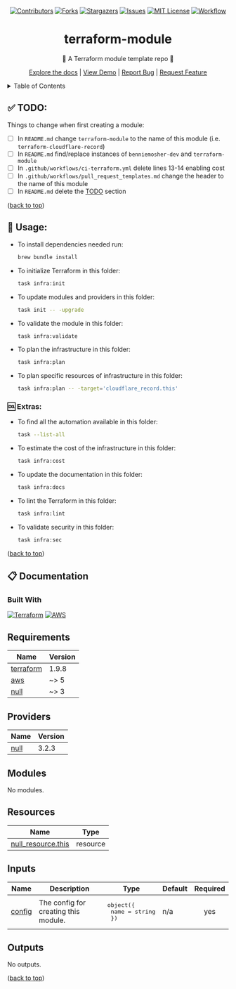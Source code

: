 <a name="readme-top"></a>

<div align="center">
  <!-- PROJECT SHIELDS -->
  <!--
  *** I'm using markdown "reference style" links for readability.
  *** Reference links are enclosed in brackets [ ] instead of parentheses ( ).
  *** See the bottom of this document for the declaration of the reference variables
  *** for contributors-url, forks-url, etc. This is an optional, concise syntax you may use.
  *** https://www.markdownguide.org/basic-syntax/#reference-style-links
  -->

[![Contributors][contributors-shield]][contributors-url]
[![Forks][forks-shield]][forks-url]
[![Stargazers][stars-shield]][stars-url]
[![Issues][issues-shield]][issues-url]
[![MIT License][license-shield]][license-url]
[![Workflow][workflow-shield]][workflow-url]

  <h1>terraform-module</h1>
  <p>🧱 A Terraform module template repo 🧱</p>
  <p>
    <a href="https://github.com/benniemosher-dev/terraform-module">Explore the docs</a> | <a href="https://github.com/benniemosher-dev/terraform-module">View Demo</a> | <a href="https://github.com/benniemosher-dev/terraform-module/issues">Report Bug</a> | <a href="https://github.com/benniemosher-dev/terraform-module/issues">Request Feature</a>
  </p>
</div>

<!-- TABLE OF CONTENTS -->
<details>
  <summary>Table of Contents</summary>
  <ul>
    <li><a href="#todo">✅ TODO</a></li>
    <li>
      <a href="#usage">📜 Usage</a>
      <ul>
        <li><a href="#extras">🆒 Extras</a></li>
      </ul>
    </li>
    <li><a href="#documentation">📋 Documentation</a></li>
  </ul>
</details>

## ✅ TODO:

Things to change when first creating a module:

- [ ] In `README.md` change `terraform-module` to the name of this module (i.e. `terraform-cloudflare-record`)
- [ ] In `README.md` find/replace instances of `benniemosher-dev` and `terraform-module`
- [ ] In `.github/workflows/ci-terraform.yml` delete lines 13-14 enabling cost
- [ ] In `.github/workflows/pull_request_templates.md` change the header to the name of this module
- [ ] In `README.md` delete the [TODO](README.md#todo) section

([back to top](#readme-top))

## 📜 Usage:

- To install dependencies needed run:
  ```bash
  brew bundle install
  ```
- To initialize Terraform in this folder:
  ```bash
  task infra:init
  ```
- To update modules and providers in this folder:
  ```bash
  task init -- -upgrade
  ```
- To validate the module in this folder:
  ```bash
  task infra:validate
  ```
- To plan the infrastructure in this folder:
  ```bash
  task infra:plan
  ```
- To plan specific resources of infrastructure in this folder:
  ```bash
  task infra:plan -- -target='cloudflare_record.this'
  ```

### 🆒 Extras:

- To find all the automation available in this folder:
  ```bash
  task --list-all
  ```
- To estimate the cost of the infrastructure in this folder:
  ```bash
  task infra:cost
  ```
- To update the documentation in this folder:
  ```bash
  task infra:docs
  ```
- To lint the Terraform in this folder:
  ```bash
  task infra:lint
  ```
- To validate security in this folder:
  ```bash
  task infra:sec
  ```

([back to top](#readme-top))

## 📋 Documentation

### Built With

[![Terraform][terraform-shield]][terraform-url]
[![AWS][aws-shield]][aws-url]

<!-- BEGIN_TF_DOCS -->
## Requirements

| Name | Version |
|------|---------|
| <a name="requirement_terraform"></a> [terraform](#requirement\_terraform) | 1.9.8 |
| <a name="requirement_aws"></a> [aws](#requirement\_aws) | ~> 5 |
| <a name="requirement_null"></a> [null](#requirement\_null) | ~> 3 |

## Providers

| Name | Version |
|------|---------|
| <a name="provider_null"></a> [null](#provider\_null) | 3.2.3 |

## Modules

No modules.

## Resources

| Name | Type |
|------|------|
| [null_resource.this](https://registry.terraform.io/providers/hashicorp/null/latest/docs/resources/resource) | resource |

## Inputs

| Name | Description | Type | Default | Required |
|------|-------------|------|---------|:--------:|
| <a name="input_config"></a> [config](#input\_config) | The config for creating this module. | <pre>object({<br/>    name = string<br/>  })</pre> | n/a | yes |

## Outputs

No outputs.
<!-- END_TF_DOCS -->

([back to top](#readme-top))

[aws-shield]: https://img.shields.io/badge/aws-232F3E?style=for-the-badge&logo=amazonaws&logoColor=white
[aws-url]: https://aws.amazon.com/
[contributors-shield]: https://img.shields.io/github/contributors/benniemosher-dev/terraform-module.svg?style=for-the-badge
[contributors-url]: https://github.com/benniemosher-dev/terraform-module/graphs/contributors
[forks-shield]: https://img.shields.io/github/forks/benniemosher-dev/terraform-module.svg?style=for-the-badge
[forks-url]: https://github.com/benniemosher-dev/terraform-module/network/members
[issues-shield]: https://img.shields.io/github/issues/benniemosher-dev/terraform-module.svg?style=for-the-badge
[issues-url]: https://github.com/benniemosher-dev/terraform-module/issues
[license-shield]: https://img.shields.io/github/license/benniemosher-dev/terraform-module.svg?style=for-the-badge
[license-url]: https://github.com/benniemosher-dev/terraform-module/blob/master/LICENSE.txt
[stars-shield]: https://img.shields.io/github/stars/benniemosher-dev/terraform-module.svg?style=for-the-badge
[stars-url]: https://github.com/benniemosher-dev/terraform-module/stargazers
[terraform-shield]: https://img.shields.io/badge/terraform-844fba?style=for-the-badge&logo=terraform&logoColor=white
[terraform-url]: https://www.terraform.io/
[workflow-shield]: https://img.shields.io/github/actions/workflow/status/benniemosher-dev/terraform-module/ci-terraform.yml?logo=github&style=for-the-badge
[workflow-url]: https://github.com/benniemosher-dev/terraform-module/actions/workflows/ci-terraform.yml
